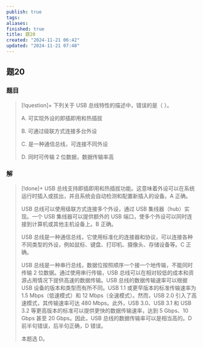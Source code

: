 ```yaml
---
publish: true
tags: 
aliases: 
finished: true
title: 题20
created: "2024-11-21 06:42"
updated: "2024-11-21 07:40"
---
```

## 题20
### 题目
> [!question]+
> 下列关于 USB 总线特性的描述中，错误的是（ ）。
> 
> A. 可实现外设的即插即用和热插拔
> 
> B. 可通过级联方式连接多台外设
> 
> C. 是一种通信总线，可连接不同外设
> 
> D. 同时可传输 2 位数据，数据传输率高
### 解
> [!done]+
> USB 总线支持即插即用和热插拔功能。这意味着外设可以在系统运行时插入或拔出，并且系统会自动检测和配置新插入的设备。A 正确。
> 
> USB 总线可以使用级联方式连接多个外设，通过 USB 集线器（hub）实现。一个 USB 集线器可以提供额外的 USB 端口，使多个外设可以同时连接到计算机或其他主机设备上。B 正确。
> 
> USB 总线是一种通信总线，它使用标准化的连接器和协议，可以连接各种不同类型的外设，例如鼠标、键盘、打印机、摄像头、存储设备等。C 正确。
> 
> USB 总线是一种串行总线，数据位按照顺序一个接一个地传输，不能同时传输 2 位数据。通过使用串行传输，USB 总线可以在相对较低的成本和资源占用情况下提供高速的数据传输。USB 总线的数据传输速率可以根据 USB 设备的版本和类型而有所不同。USB 1.1 或更早版本的标准传输速率为 1.5 Mbps（低速模式）和 12 Mbps（全速模式）。然而，USB 2.0 引入了高速模式，其传输速率可达 480 Mbps。此外，USB 3.0、USB 3.1 和 USB 3.2 等更高版本的标准可以提供更快的数据传输速率，达到 5 Gbps、10 Gbps 甚至 20 Gbps。因此，USB 总线的数据传输率可以是相当高的。D 前半句错误，后半句正确，D 错误。
> 
> 本题选 D。
